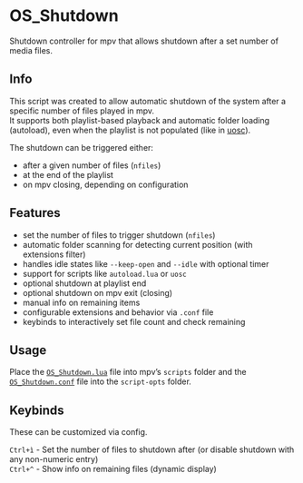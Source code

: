 # OS_Shutdown
Shutdown controller for mpv that allows shutdown after a set number of media files.

## Info
This script was created to allow automatic shutdown of the system after a specific number of files played in mpv.  
It supports both playlist-based playback and automatic folder loading (autoload), even when the playlist is not populated (like in [uosc](https://github.com/tomasklaen/uosc)).

The shutdown can be triggered either:
- after a given number of files (`nfiles`)
- at the end of the playlist
- on mpv closing, depending on configuration

## Features
* set the number of files to trigger shutdown (`nfiles`)
* automatic folder scanning for detecting current position (with extensions filter)
* handles idle states like `--keep-open` and `--idle` with optional timer
* support for scripts like `autoload.lua` or `uosc`
* optional shutdown at playlist end
* optional shutdown on mpv exit (closing)
* manual info on remaining items
* configurable extensions and behavior via `.conf` file
* keybinds to interactively set file count and check remaining

## Usage
Place the [`OS_Shutdown.lua`](./OS_Shutdown.lua) file into mpv’s `scripts` folder and the [`OS_Shutdown.conf`](./OS_Shutdown.conf) file into the `script-opts` folder.

## Keybinds
These can be customized via config.

`Ctrl+ì` - Set the number of files to shutdown after  (or disable shutdown with any non-numeric entry)  
`Ctrl+^` - Show info on remaining files  (dynamic display)  
